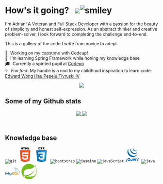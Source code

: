 # How's it going? &nbsp; <img src="https://media.giphy.com/media/hvRJCLFzcasrR4ia7z/giphy.gif" width="40"><img alt="smiley" width="40em" src="https://i.imgur.com/q2UfNOW.png"/>

I'm Adrian! A Veteran and Full Stack Developer with a passion for the beauty of simplicity and honest self-expression. As an abstract thinker and creative problem-solver, I look forward to completing the challenge end-to-end. 

This is a gallery of the code I write from novice to adept.

🔭&nbsp; Working on my capstone with Codeup!<br>
🌱&nbsp; I'm learning Spring Framework while honing my knowledge base<br>
🎓&nbsp; Currently a spirited pupil at [Codeup](https://codeup.com)<br>
✨&nbsp; <em>Fun fact</em>: My handle is a nod to my childhood inspiration to learn code: [Edward Wong Hau Pepelu Tivruski IV](https://cowboybebop.fandom.com/wiki/Edward)<br> 

<p align="center">
  <a href="https://www.linkedin.com/in/adrianrichbrown/">
    <img src="https://img.shields.io/badge/LinkedIn-0077B5?style=for-the-badge&logo=linkedin&logoColor=white">
  </a>
</p>

## Some of my Github stats

<p align="center">
<a href="https://github.com/radicaladi">
  <img height="140em" align="center" src="https://github-readme-stats.vercel.app/api/top-langs/?username=radicaladi&layout=compact&theme=dark&langs_count=4" />
</a>
<a href="https://github.com/radicaladi">
  <img height="140em" align="center" src="https://github-readme-stats.vercel.app/api?username=radicaladi&theme=dark&layout=compact&repo=convoychat&hide=stars,issues&custom_title=Adrian's GitHub Stats" />
</a>
</p><br>

## Knowledge base
<p align="left">
  <code><img alt="git" width="50em" src="https://raw.githubusercontent.com/jmnote/z-icons/master/svg/git.svg" /></code>
  <code><img alt="html5" width="50em" src="https://raw.githubusercontent.com/devicons/devicon/master/icons/html5/html5-original-wordmark.svg" /></code>
  <code><img alt="css3" width="50em" src="https://raw.githubusercontent.com/devicons/devicon/master/icons/css3/css3-original-wordmark.svg" /></code>
  <code><img alt="bootstrap" width="50em" src="https://raw.githubusercontent.com/jmnote/z-icons/master/svg/bootstrap.svg" /></code>
  <code><img alt="jasmine" width="50em" height="50em" src="https://www.vectorlogo.zone/logos/jasmine/jasmine-icon.svg" /></code>
  <code><img alt="javaScript" width="50em" src="https://raw.githubusercontent.com/jmnote/z-icons/master/svg/javascript.svg" /></code>
  <code><img alt="jquery" width="50em" src="https://raw.githubusercontent.com/devicons/devicon/master/icons/jquery/jquery-plain-wordmark.svg" /></code>
  <code><img alt="java" width="50em" src="https://raw.githubusercontent.com/jmnote/z-icons/master/svg/java.svg" /></code>
  <code><img alt="mysql" width="50em" src="https://raw.githubusercontent.com/devicons/devicon/master/icons/mysql/mysql-original-wordmark.svg" /></code>
  <code><img alt="spring" width="50em" src="https://raw.githubusercontent.com/devicons/devicon/master/icons/spring/spring-original.svg" /></code>
</p>
